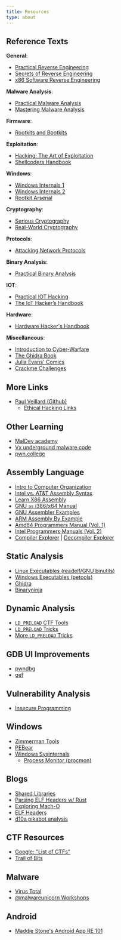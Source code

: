 ```yaml
---
title: Resources
type: about
---
```


## Reference Texts

**General**:

- [Practical Reverse Engineering](https://www.amazon.com/Practical-Reverse-Engineering-Reversing-Obfuscation/dp/1118787315)
- [Secrets of Reverse Engineering](https://www.amazon.com/Reversing-Secrets-Engineering-Eldad-Eilam/dp/0764574817/)
- [x86 Software Reverse Engineering](https://www.amazon.com/dp/1394199880/)

**Malware Analysis**:

- [Practical Malware Analysis](https://www.amazon.com/Practical-Malware-Analysis-Hands-Dissecting/dp/1593272901/)
- [Mastering Malware Analysis](https://www.amazon.com/Mastering-Malware-Analysis-practical-cybercrime)

**Firmware**:

- [Rootkits and Bootkits](https://www.amazon.com/Rootkits-Bootkits-Reversing-Malware-Generation/dp/1593277164)

**Exploitation**:

- [Hacking: The Art of Exploitation](https://www.amazon.com/Hacking-Art-Exploitation-Jon-Erickson/dp/1593271441/)
- [Shellcoders Handbook](https://www.amazon.com/Shellcoders-Handbook-Discovering-Exploiting-Security/dp/047008023X)

**Windows**:

- [Windows Internals 1](https://www.amazon.com/Windows-Internals-Part-architecture-management/dp/0735684189/)
- [Windows Internals 2](https://www.amazon.com/Windows-Internals-Part-2-7th/dp/0135462401/)
- [Rootkit Arsenal](https://www.amazon.com/Rootkit-Arsenal-Escape-Evasion-Corners/dp/144962636X/)

**Cryptography**:

- [Serious Cryptography](https://www.amazon.com/Serious-Cryptography-Practical-Introduction-Encryption/dp/1593278268)
- [Real-World Cryptography](https://www.amazon.com/dp/1617296716/)

**Protocols**:

- [Attacking Network Protocols](https://www.amazon.com/Attacking-Network-Protocols-Analysis-Exploitation/dp/1593277504/)

**Binary Analysis**:

- [Practical Binary Analysis](https://www.amazon.com/Practical-Binary-Analysis-Instrumentation-Disassembly/dp/1593279124/)

**IOT**:

- [Practical IOT Hacking](https://nostarch.com/practical-iot-hacking)
- [The IoT Hacker’s Handbook](https://link.springer.com/book/10.1007/978-1-4842-4300-8)

**Hardware**:

- [Hardware Hacker's Handbook](https://nostarch.com/hardwarehacking)

**Miscellaneous**:

- [Introduction to Cyber-Warfare](https://www.amazon.com/Introduction-Cyber-Warfare-Multidisciplinary-Paulo-Shakarian/dp/0124078141)
- [The Ghidra Book](https://www.amazon.com/Ghidra-Book-Definitive-Guide/dp/1718501021)
- [Julia Evans' Comics](https://wizardzines.com/comics/)
- [Crackme Challenges](https://crackmes.one)

## More Links

- [Paul Veillard (Github)](https://github.com/paulveillard)
  - [Ethical Hacking Links](https://github.com/paulveillard/cybersecurity-ethical-hacking/blob/main/README.md)

## Other Learning

- [MalDev academy](https://maldevacademy.com/)
- [Vx underground malware code](https://github.com/vxunderground/MalwareSourceCode)
- [pwn.college](https://pwn.college/program-security/reverse-engineering)

## Assembly Language

- [Intro to Computer Organization](https://nostarch.com/introcomporg)
- [Intel vs. AT&T Assembly Syntax](https://imada.sdu.dk/u/kslarsen/dm546/Material/IntelnATT.htm)
- [Learn X86 Assembly](https://patshaughnessy.net/2016/11/26/learning-to-read-x86-assembly-language)
- [GNU `as` i386/x64 Manual](https://sourceware.org/binutils/docs/as/i386_002dDependent.html)
- [GNU Assembler Examples](https://cs.lmu.edu/~ray/notes/gasexamples/)
- [ARM Assembly By Example](https://armasm.com/docs/getting-to-hello-world/basics/)
- [Amd64 Programmers Manual (Vol. 1)](https://www.amd.com/content/dam/amd/en/documents/processor-tech-docs/programmer-references/24592.pdf)
- [Intel Programmers Manuals (Vol. 2)](https://www.intel.com/content/www/us/en/developer/articles/technical/intel-sdm.html)
- [Compiler Explorer](https://godbolt.org/) |
  [Decompiler Explorer](https://dogbolt.org)

## Static Analysis

- [Linux Executables (readelf/GNU binutils)](http://www.gnu.org/software/binutils/)
- [Windows Executables (petools)](https://petoolse.github.io/petools/)
- [Ghidra](https://ghidra-sre.org)
- [Binaryninja](https://binary.ninja)

## Dynamic Analysis

- [`LD_PRELOAD` CTF Tools](https://github.com/zardus/preeny)
- [`LD_PRELOAD` Tricks](https://rafalcieslak.wordpress.com/2013/04/02/dynamic-linker-tricks-using-ld_preload-to-cheat-inject-features-and-investigate-programs/)
- [More `LD_PRELOAD` Tricks](https://www.goldsborough.me/c/low-level/kernel/2016/08/29/16-48-53-the_-ld_preload-_trick/)

## GDB UI Improvements

- [pwndbg](https://pwndbg.re/)
- [gef](https://hugsy.github.io/gef)

## Vulnerability Analysis

- [Insecure Programming](https://web.archive.org/web/20071022095147/http://community.core-sdi.com/~gera/InsecureProgramming/)

## Windows

- [Zimmerman Tools](https://ericzimmerman.github.io/#!index.md)
- [PEBear](https://hshrzd.wordpress.com/pe-bear/)
- [Windows Sysinternals](https://learn.microsoft.com/en-us/sysinternals/)
  - [Process Monitor (procmon)](https://learn.microsoft.com/en-us/sysinternals/downloads/procmon)

## Blogs

- [Shared Libraries](https://amir.rachum.com/shared-libraries/)
- [Parsing ELF Headers w/ Rust](https://fasterthanli.me/series/making-our-own-executable-packer/part-1)
- [Exploring Mach-O](https://gpanders.com/blog/exploring-mach-o-part-1/)
- [ELF Headers](https://medium.com/@allypetitt/reverse-engineering-analyzing-headers-23dc84075cd)
- [d10a pikabot analysis](https://d01a.github.io/pikabot/#dynamic-api-resolving)

## CTF Resources

- [Google: "List of CTFs"](https://github.com/apsdehal/awesome-ctf)
- [Trail of Bits](https://trailofbits.github.io/ctf/)

## Malware

- [Virus Total](https://www.virustotal.com)
- [@malwareunicorn Workshops](https://malwareunicorn.org/#/workshops)

## Android

- [Maddie Stone's Android App RE 101](https://www.ragingrock.com/AndroidAppRE/)
